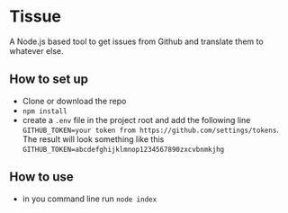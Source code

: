 # Tissue
A Node.js based tool to get issues from Github and translate them to whatever else.

## How to set up
- Clone or download the repo
- `npm install`
- create a `.env` file in the project root and add the following line `GITHUB_TOKEN=your token from https://github.com/settings/tokens`. The result will look something like this `GITHUB_TOKEN=abcdefghijklmnop1234567890zxcvbnmkjhg`

## How to use
- in you command line run `node index`